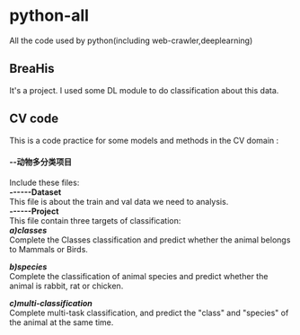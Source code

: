 # python-all
All the code used by python(including web-crawler,deeplearning)
## BreaHis
It's a project. I used some DL module to do classification about this data.
## CV code
This is a code practice for some models and methods in the CV domain :
#### --动物多分类项目  
Include these files:  
**------Dataset**  
This file is about the train and val data we need to analysis.  
**------Project**  
This file contain three targets of classification:  
***a)classes***  
Complete the Classes classification and predict whether the animal belongs to Mammals or Birds.   

***b)species***  
Complete the classification of animal species and predict whether the animal is rabbit, rat or chicken.   

***c)multi-classification***  
Complete multi-task classification, and predict the "class" and "species" of the animal at the same time.   

